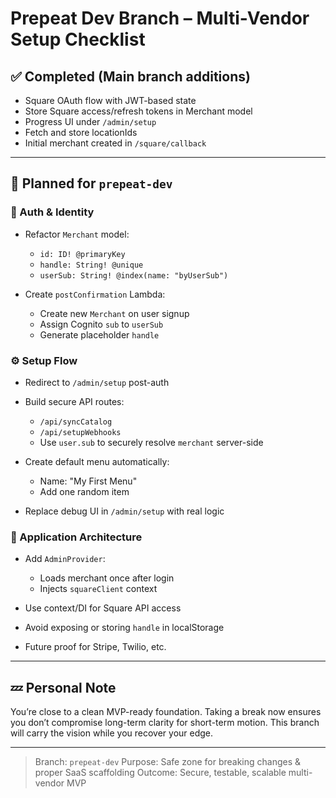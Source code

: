 # Prepeat Dev Branch – Multi-Vendor Setup Checklist

## ✅ Completed (Main branch additions)

* Square OAuth flow with JWT-based state
* Store Square access/refresh tokens in Merchant model
* Progress UI under `/admin/setup`
* Fetch and store locationIds
* Initial merchant created in `/square/callback`

---

## 🧱 Planned for `prepeat-dev`

### 🔐 Auth & Identity

* Refactor `Merchant` model:

  * `id: ID! @primaryKey`
  * `handle: String! @unique`
  * `userSub: String! @index(name: "byUserSub")`
* Create `postConfirmation` Lambda:

  * Create new `Merchant` on user signup
  * Assign Cognito `sub` to `userSub`
  * Generate placeholder `handle`

### ⚙️ Setup Flow

* Redirect to `/admin/setup` post-auth
* Build secure API routes:

  * `/api/syncCatalog`
  * `/api/setupWebhooks`
  * Use `user.sub` to securely resolve `merchant` server-side
* Create default menu automatically:

  * Name: "My First Menu"
  * Add one random item
* Replace debug UI in `/admin/setup` with real logic

### 🧠 Application Architecture

* Add `AdminProvider`:

  * Loads merchant once after login
  * Injects `squareClient` context
* Use context/DI for Square API access
* Avoid exposing or storing `handle` in localStorage
* Future proof for Stripe, Twilio, etc.

---

## 💤 Personal Note

You’re close to a clean MVP-ready foundation. Taking a break now ensures you don’t compromise long-term clarity for short-term motion. This branch will carry the vision while you recover your edge.

---

> Branch: `prepeat-dev`
> Purpose: Safe zone for breaking changes & proper SaaS scaffolding
> Outcome: Secure, testable, scalable multi-vendor MVP